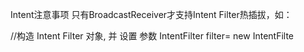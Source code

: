 Intent注意事项
只有BroadcastReceiver才支持Intent Filter热插拔，如：

//构造 Intent Filter 对象, 并 设置 参数 IntentFilter filter= new IntentFilte


